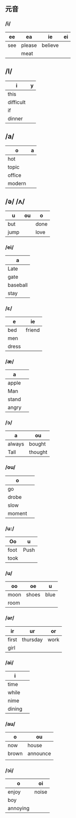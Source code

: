 ## 元音

### /i/

| ee   | ea     | ie      | ei   |
| ---- | ------ | ------- | ---- |
| see  | please | believe |      |
|      | meat   |         |      |

## /I/

| i         | y    |
| --------- | ---- |
| this      |      |
| difficult |      |
| if        |      |
| dinner    |      |



## /a/

| o      | a    |
| ------ | ---- |
| hot    |      |
| topic  |      |
| office |      |
| modern |      |

## /ə/ /ʌ/

| u    | ou   | o    |
| ---- | ---- | ---- |
| but  |      | done |
| jump |      | love |

### /ei/

| a        |
| -------- |
| Late     |
| gate     |
| baseball |
| stay     |



### /ε/

| e     | ie     |
| ----- | ------ |
| bed   | friend |
| men   |        |
| dress |        |



### /æ/

| a     |      |
| ----- | ---- |
| apple |      |
| Man   |      |
| stand |      |
| angry |      |



### /ɔ/

| a      | ou      |
| ------ | ------- |
| always | bought  |
| Tall   | thought |

### /ou/

| o      |      |
| ------ | ---- |
| go     |      |
| drobe  |      |
| slow   |      |
| moment |      |

### /u:/

| Oo   | u    |
| ---- | ---- |
| foot | Push |
| took |      |

### /u/

| oo   | oe    | u    |
| ---- | ----- | ---- |
| moon | shoes | blue |
| room |       |      |

### /ər/

| ir    | ur       | or   |
| ----- | -------- | ---- |
| first | thursday | work |
| girl  |          |      |

### /ai/

| i      |      |
| ------ | ---- |
| time   |      |
| while  |      |
| nime   |      |
| dining |      |

### /au/

| o     | ou       |
| ----- | -------- |
| now   | house    |
| brown | announce |
|       |          |

### /ɔi/

| o        | oi    |
| -------- | ----- |
| enjoy    | noise |
| boy      |       |
| annoying |       |

